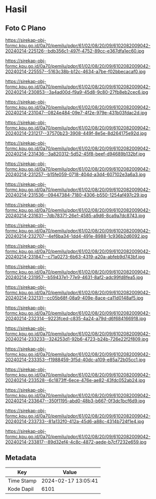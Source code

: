 # Hasil

## Foto C Plano

https://sirekap-obj-formc.kpu.go.id/0a70/pemilu/pdpr/61/02/08/20/09/6102082009042-20240214-225126--bdb356c1-497f-4752-89cc-e367dfa1ec60.jpg

https://sirekap-obj-formc.kpu.go.id/0a70/pemilu/pdpr/61/02/08/20/09/6102082009042-20240214-225557--5163c38b-b12c-4634-a7be-f02bbecacaf0.jpg

https://sirekap-obj-formc.kpu.go.id/0a70/pemilu/pdpr/61/02/08/20/09/6102082009042-20240214-230853--3a4ad00d-f9a9-45d8-9c80-27fb8eb2cec6.jpg

https://sirekap-obj-formc.kpu.go.id/0a70/pemilu/pdpr/61/02/08/20/09/6102082009042-20240214-231047--0824e484-09e7-4f2e-979e-431b03fdac2d.jpg

https://sirekap-obj-formc.kpu.go.id/0a70/pemilu/pdpr/61/02/08/20/09/6102082009042-20240214-231217--37570b23-3908-449f-8e5e-8d264175e92d.jpg

https://sirekap-obj-formc.kpu.go.id/0a70/pemilu/pdpr/61/02/08/20/09/6102082009042-20240214-231436--3a820312-5d52-45f8-beef-d94689b132bf.jpg

https://sirekap-obj-formc.kpu.go.id/0a70/pemilu/pdpr/61/02/08/20/09/6102082009042-20240214-231257--b15fe059-0718-404d-a3d4-607102e3a6a3.jpg

https://sirekap-obj-formc.kpu.go.id/0a70/pemilu/pdpr/61/02/08/20/09/6102082009042-20240214-231536--09447384-7180-4306-b550-1254af497c29.jpg

https://sirekap-obj-formc.kpu.go.id/0a70/pemilu/pdpr/61/02/08/20/09/6102082009042-20240214-231631--7db78371-26e1-4585-a9d6-8ca9a7dc8743.jpg

https://sirekap-obj-formc.kpu.go.id/0a70/pemilu/pdpr/61/02/08/20/09/6102082009042-20240214-232707--4ef6ba34-1dd4-491e-8988-1c936b2d6092.jpg

https://sirekap-obj-formc.kpu.go.id/0a70/pemilu/pdpr/61/02/08/20/09/6102082009042-20240214-231847--c71a0273-6b63-4319-a20a-abfeb9d743bf.jpg

https://sirekap-obj-formc.kpu.go.id/0a70/pemilu/pdpr/61/02/08/20/09/6102082009042-20240214-231957--b59437e1-77e9-4631-8af2-adc99fd8fea5.jpg

https://sirekap-obj-formc.kpu.go.id/0a70/pemilu/pdpr/61/02/08/20/09/6102082009042-20240214-232131--cc05b68f-08a9-409e-8ace-ca11d0148af5.jpg

https://sirekap-obj-formc.kpu.go.id/0a70/pemilu/pdpr/61/02/08/20/09/6102082009042-20240214-232314--9223fced-c835-4a24-a79d-d6f684166918.jpg

https://sirekap-obj-formc.kpu.go.id/0a70/pemilu/pdpr/61/02/08/20/09/6102082009042-20240214-233233--324253d1-92b6-4723-b24b-726e22f2f809.jpg

https://sirekap-obj-formc.kpu.go.id/0a70/pemilu/pdpr/61/02/08/20/09/6102082009042-20240214-233353--f1988459-3f5d-40dc-a109-e85a72b05cc1.jpg

https://sirekap-obj-formc.kpu.go.id/0a70/pemilu/pdpr/61/02/08/20/09/6102082009042-20240214-233528--6c1873ff-6ece-476e-ae82-43fdc052ab24.jpg

https://sirekap-obj-formc.kpu.go.id/0a70/pemilu/pdpr/61/02/08/20/09/6102082009042-20240214-233647--350f1195-abd0-48b3-b667-0f3dc1bcf6d9.jpg

https://sirekap-obj-formc.kpu.go.id/0a70/pemilu/pdpr/61/02/08/20/09/6102082009042-20240214-233733--81a132f0-412a-45d6-a88c-4314b724f1e4.jpg

https://sirekap-obj-formc.kpu.go.id/0a70/pemilu/pdpr/61/02/08/20/09/6102082009042-20240214-233817--89d32ef4-4c8c-4872-aede-b7cf7232e659.jpg


## Metadata

| Key        | Value               |
| ---------- | ------------------- |
| Time Stamp | 2024-02-17 13:05:41 |
| Kode Dapil | 6101                |



